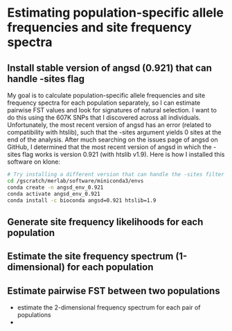 # Estimating population-specific allele frequencies and site frequency spectra

## Install stable version of angsd (0.921) that can handle -sites flag

My goal is to calculate population-specific allele frequencies and site frequency spectra for each population separately, so I can estimate pairwise FST values and look for signatures of natural selection. I want to do this using the 607K SNPs that I discovered across all individuals. Unfortunately, the most recent version of angsd has an error (related to compatibility with htslib), such that the -sites argument yields 0 sites at the end of the analysis. After much searching on the issues page of angsd on GitHub, I determined that the most recent version of angsd in which the -sites flag works is version 0.921 (with htslib v1.9). Here is how I installed this software on klone:

``` bash
# Try installing a different version that can handle the -sites filter for the sfs analyses
cd /gscratch/merlab/software/miniconda3/envs
conda create -n angsd_env_0.921
conda activate angsd_env_0.921
conda install -c bioconda angsd=0.921 htslib=1.9

```

## Generate site frequency likelihoods for each population

## Estimate the site frequency spectrum (1-dimensional) for each population

## Estimate pairwise FST between two populations

- estimate the 2-dimensional frequency spectrum for each pair of populations
- 
